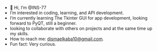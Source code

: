 - 👋 Hi, I’m @INS-77
- I’m interested in coding, learning, and API development.
- I’m currently learning The Tkinter GUI for app development, looking forward to PyQT, still a beginner.
- looking to collaborate with others on projects and at the same time up my skills.  
- How to reach me: dismaelkaba10@gmail.com.
- Fun fact: Very curious.
<!---
INS-77/INS-77 is a ✨ special ✨ repository because its `README.md` (this file) appears on your GitHub profile.
You can click the Preview link to take a look at your changes.
--->
